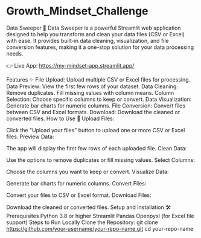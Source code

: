 # Growth_Mindset_Challenge
Data Sweeper 🧹
Data Sweeper is a powerful Streamlit web application designed to help you transform and clean your data files (CSV or Excel) with ease. It provides built-in data cleaning, visualization, and file conversion features, making it a one-stop solution for your data processing needs.

👉 Live App: https://my-mindset-app.streamlit.app/

Features ✨
File Upload: Upload multiple CSV or Excel files for processing.
Data Preview: View the first few rows of your dataset.
Data Cleaning:
Remove duplicates.
Fill missing values with column means.
Column Selection: Choose specific columns to keep or convert.
Data Visualization: Generate bar charts for numeric columns.
File Conversion: Convert files between CSV and Excel formats.
Download: Download the cleaned or converted files.
How to Use 🚀
Upload Files:

Click the "Upload your files" button to upload one or more CSV or Excel files.
Preview Data:

The app will display the first few rows of each uploaded file.
Clean Data:

Use the options to remove duplicates or fill missing values.
Select Columns:

Choose the columns you want to keep or convert.
Visualize Data:

Generate bar charts for numeric columns.
Convert Files:

Convert your files to CSV or Excel format.
Download Files:

Download the cleaned or converted files.
Setup and Installation 🛠️
Prerequisites
Python 3.8 or higher
Streamlit
Pandas
Openpyxl (for Excel file support)
Steps to Run Locally
Clone the Repository:
git clone https://github.com/your-username/your-repo-name.git
cd your-repo-name
